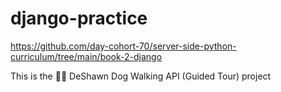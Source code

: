 # django-practice


https://github.com/day-cohort-70/server-side-python-curriculum/tree/main/book-2-django

This is the 🐕‍🦺 DeShawn Dog Walking API
(Guided Tour) project
